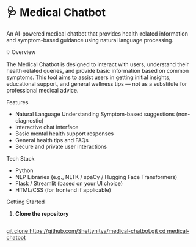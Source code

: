 # 🩺 Medical Chatbot

An AI-powered medical chatbot that provides health-related information and symptom-based guidance using natural language processing.

💡 Overview

The Medical Chatbot is designed to interact with users, understand their health-related queries, and provide basic information based on common symptoms. This tool aims to assist users in getting initial insights, educational support, and general wellness tips — not as a substitute for professional medical advice.

 Features

-  Natural Language Understanding
   Symptom-based suggestions (non-diagnostic)
-  Interactive chat interface
-  Basic mental health support responses
-  General health tips and FAQs
-  Secure and private user interactions

 Tech Stack

- Python
- NLP Libraries (e.g., NLTK / spaCy / Hugging Face Transformers)
- Flask / Streamlit (based on your UI choice)
- HTML/CSS (for frontend if applicable)

 Getting Started

1. **Clone the repository**
   ```bash
[   git clone https://github.com/Shettynitya/medical-chatbot.git
   cd medical-chatbot](https://github.com/Shettynitya/medical-chatbot)
